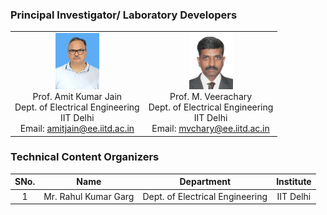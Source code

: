 ### Principal Investigator/ Laboratory Developers
 |  |  |
 | :---: | :---: | 
   | <img src="images/profimg2.png" alt="Prof. M. Veerachary" width="70" height="90"><br>Prof. Amit Kumar Jain <br>Dept. of Electrical Engineering<br> IIT Delhi<br>Email: amitjain@ee.iitd.ac.in |<img src="images/profimg1.png" alt="Prof. M. Veerachary" width="70" height="90"><br>Prof. M. Veerachary <br>Dept. of Electrical Engineering<br> IIT Delhi<br>Email: mvchary@ee.iitd.ac.in|


### Technical Content Organizers

| SNo. | Name | Department | Institute |
| :---: | :---: | :---: | :---: | 
| 1 | Mr. Rahul Kumar Garg | Dept. of Electrical Engineering | IIT Delhi |  
